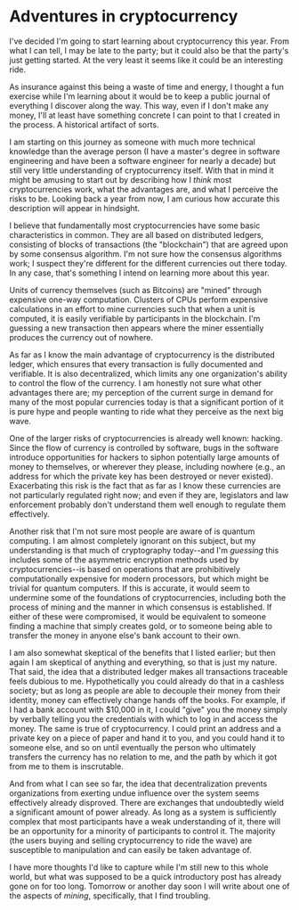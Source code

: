 # Adventures in cryptocurrency

I've decided I'm going to start learning about cryptocurrency this year. From what I can tell, I may be late to the party; but it could also be that the party's just getting started. At the very least it seems like it could be an interesting ride.

As insurance against this being a waste of time and energy, I thought a fun exercise while I'm learning about it would be to keep a public journal of everything I discover along the way. This way, even if I don't make any money, I'll at least have something concrete I can point to that I created in the process. A historical artifact of sorts.

I am starting on this journey as someone with much more technical knowledge than the average person (I have a master's degree in software engineering and have been a software engineer for nearly a decade) but still very little understanding of cryptocurrency itself. With that in mind it might be amusing to start out by describing how I *think* most cryptocurrencies work, what the advantages are, and what I perceive the risks to be. Looking back a year from now, I am curious how accurate this description will appear in hindsight.

I believe that fundamentally most cryptocurrencies have some basic characteristics in common. They are all based on distributed ledgers, consisting of blocks of transactions (the "blockchain") that are agreed upon by some consensus algorithm. I'm not sure how the consensus algorithms work; I suspect they're different for the different currencies out there today. In any case, that's something I intend on learning more about this year.

Units of currency themselves (such as Bitcoins) are "mined" through expensive one-way computation. Clusters of CPUs perform expensive calculations in an effort to mine currencies such that when a unit is computed, it is easily verifiable by participants in the blockchain. I'm guessing a new transaction then appears where the miner essentially produces the currency out of nowhere.

As far as I know the main advantage of cryptocurrency is the distributed ledger, which ensures that every transaction is fully documented and verifiable. It is also decentralized, which limits any one organization's ability to control the flow of the currency. I am honestly not sure what other advantages there are; my perception of the current surge in demand for many of the most popular currencies today is that a significant portion of it is pure hype and people wanting to ride what they perceive as the next big wave.

One of the larger risks of cryptocurrencies is already well known: hacking. Since the flow of currency is controlled by software, bugs in the software introduce opportunities for hackers to siphon potentially large amounts of money to themselves, or wherever they please, including nowhere (e.g., an address for which the private key has been destroyed or never existed). Exacerbating this risk is the fact that as far as I know these currencies are not particularly regulated right now; and even if they are, legislators and law enforcement probably don't understand them well enough to regulate them effectively.

Another risk that I'm not sure most people are aware of is quantum computing. I am almost completely ignorant on this subject, but my understanding is that much of cryptography today--and I'm *guessing* this includes some of the asymmetric encryption methods used by cryptocurrencies--is based on operations that are prohibitively computationally expensive for modern processors, but which might be trivial for quantum computers. If this is accurate, it would seem to undermine some of the foundations of cryptocurrencies, including both the process of mining and the manner in which consensus is established. If either of these were compromised, it would be equivalent to someone finding a machine that simply creates gold, or to someone being able to transfer the money in anyone else's bank account to their own.

I am also somewhat skeptical of the benefits that I listed earlier; but then again I am skeptical of anything and everything, so that is just my nature. That said, the idea that a distributed ledger makes all transactions traceable feels dubious to me. Hypothetically you could already do that in a cashless society; but as long as people are able to decouple their money from their identity, money can effectively change hands off the books. For example, if I had a bank account with $10,000 in it, I could "give" you the money simply by verbally telling you the credentials with which to log in and access the money. The same is true of cryptocurrency. I could print an address and a private key on a piece of paper and hand it to you, and you could hand it to someone else, and so on until eventually the person who ultimately transfers the currency has no relation to me, and the path by which it got from me to them is inscrutable.

And from what I can see so far, the idea that decentralization prevents organizations from exerting undue influence over the system seems effectively already disproved. There are exchanges that undoubtedly wield a significant amount of power already. As long as a system is sufficiently complex that most participants have a weak understanding of it, there will be an opportunity for a minority of participants to control it. The majority (the users buying and selling cryptocurrency to ride the wave) are susceptible to manipulation and can easily be taken advantage of.

I have more thoughts I'd like to capture while I'm still new to this whole world, but what was supposed to be a quick introductory post has already gone on for too long. Tomorrow or another day soon I will write about one of the aspects of *mining*, specifically, that I find troubling.

